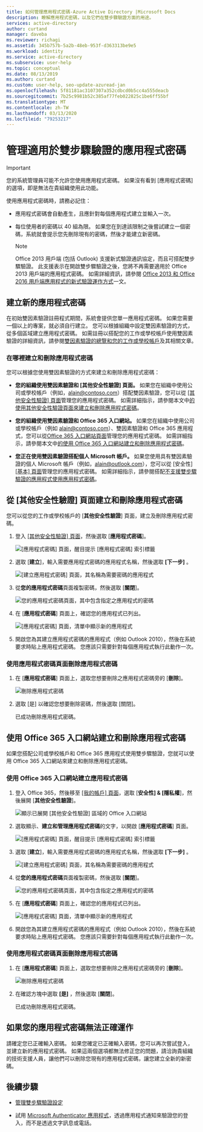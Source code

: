 ```yaml
---
title: 如何管理應用程式密碼-Azure Active Directory |Microsoft Docs
description: 瞭解應用程式密碼，以及它們在雙步驟驗證方面的用途。
services: active-directory
author: curtand
manager: daveba
ms.reviewer: richagi
ms.assetid: 345b757b-5a2b-48eb-953f-d363313be9e5
ms.workload: identity
ms.service: active-directory
ms.subservice: user-help
ms.topic: conceptual
ms.date: 08/13/2019
ms.author: curtand
ms.custom: user-help, seo-update-azuread-jan
ms.openlocfilehash: 5f81181ac3107307a352cdbcd0b5cc4a555deacb
ms.sourcegitcommit: 7b25c9981b52c385af77feb022825c1be6ff55bf
ms.translationtype: MT
ms.contentlocale: zh-TW
ms.lasthandoff: 03/13/2020
ms.locfileid: "79253217"
---
```

# <a name="manage-app-passwords-for-two-step-verification"></a>管理適用於雙步驟驗證的應用程式密碼

>[!Important]
>您的系統管理員可能不允許您使用應用程式密碼。 如果沒有看到 [應用程式密碼]的選項，即是無法在貴組織使用此功能。

使用應用程式密碼時，請務必記住：

- 應用程式密碼會自動產生，且應針對每個應用程式建立並輸入一次。

- 每位使用者的密碼以 40 組為限。 如果您在到達該限制之後嘗試建立一個密碼，系統就會提示您先刪除現有的密碼，然後才能建立新密碼。

    >[!Note]
    >Office 2013 用戶端 (包括 Outlook) 支援新式驗證通訊協定，而且可搭配雙步驟驗證。 此支援表示在開啟雙步驟驗證之後，您將不再需要適用於 Office 2013 用戶端的應用程式密碼。 如需詳細資訊，請參閱 [Office 2013 和 Office 2016 用戶端應用程式的新式驗證運作方式](https://support.office.com/article/how-modern-authentication-works-for-office-2013-and-office-2016-client-apps-e4c45989-4b1a-462e-a81b-2a13191cf517)一文。

## <a name="create-new-app-passwords"></a>建立新的應用程式密碼

在初始雙因素驗證註冊程式期間，系統會提供您單一應用程式密碼。 如果您需要一個以上的專案，就必須自行建立。 您可以根據組織中設定雙因素驗證的方式，從多個區域建立應用程式密碼。 如需註冊以搭配您的工作或學校帳戶使用雙因素驗證的詳細資訊，請參閱[雙因素驗證的總覽和您的工作或學校帳戶](multi-factor-authentication-end-user-first-time.md)及其相關文章。

### <a name="where-to-create-and-delete-your-app-passwords"></a>在哪裡建立和刪除應用程式密碼

您可以根據您使用雙因素驗證的方式來建立和刪除應用程式密碼：

- **您的組織使用雙因素驗證和 [其他安全性驗證] 頁面。** 如果您在組織中使用公司或學校帳戶（例如，alain@contoso.com）搭配雙因素驗證，您可以從 [[其他安全性驗證] 頁面](https://account.activedirectory.windowsazure.com/Proofup.aspx)管理您的應用程式密碼。 如需詳細指示，請參閱本文中[的使用其他安全性驗證頁面來建立和刪除應用程式密碼](#create-and-delete-app-passwords-from-the-additional-security-verification-page)。

- **您的組織使用雙因素驗證和 Office 365 入口網站。** 如果您在組織中使用公司或學校帳戶（例如 alain@contoso.com）、雙因素驗證和 Office 365 應用程式，您可以從[Office 365 入口網站頁面](https://www.office.com)管理您的應用程式密碼。 如需詳細指示，請參閱本文中[的使用 Office 365 入口網站建立和刪除應用程式密碼](#create-and-delete-app-passwords-using-the-office-365-portal)。

- **您正在使用雙因素驗證搭配個人 Microsoft 帳戶。** 如果您使用具有雙因素驗證的個人 Microsoft 帳戶（例如，alain@outlook.com），您可以從 [安全性] [[基本] 頁面](https://account.microsoft.com/security/)管理您的應用程式密碼。 如需詳細指示，請參閱搭配[不支援雙步驟驗證的應用程式使用應用程式密碼](https://support.microsoft.com/help/12409/microsoft-account-app-passwords-and-two-step-verification)。

## <a name="create-and-delete-app-passwords-from-the-additional-security-verification-page"></a>從 [其他安全性驗證] 頁面建立和刪除應用程式密碼

您可以從您的工作或學校帳戶的 [**其他安全性驗證**] 頁面，建立及刪除應用程式密碼。

1. 登入 [[其他安全性驗證] 頁面](https://account.activedirectory.windowsazure.com/Proofup.aspx)，然後選取 [**應用程式密碼**]。

    ![[應用程式密碼] 頁面，醒目提示 [應用程式密碼] 索引標籤](media/multi-factor-authentication-end-user-app-passwords/mfa-app-passwords-page.png)

2. 選取 [**建立**]，輸入需要應用程式密碼的應用程式名稱，然後選取 **[下一步]** 。

    ![[建立應用程式密碼] 頁面，其名稱為需要密碼的應用程式](media/multi-factor-authentication-end-user-app-passwords/mfa-create-app-password-page.png)

3. 從**您的應用程式密碼**頁面複製密碼，然後選取 [**關閉**]。

    ![您的應用程式密碼頁面，其中包含指定之應用程式的密碼](media/multi-factor-authentication-end-user-app-passwords/mfa-your-app-password-page.png)

4. 在 [**應用程式密碼**] 頁面上，確認您的應用程式已列出。

     ![[應用程式密碼] 頁面，清單中顯示新的應用程式](media/multi-factor-authentication-end-user-app-passwords/mfa-app-passwords-page-with-new-password.png)  

5. 開啟您為其建立應用程式密碼的應用程式（例如 Outlook 2010），然後在系統要求時貼上應用程式密碼。 您應該只需要針對每個應用程式執行此動作一次。

### <a name="to-delete-an-app-password-using-the-app-passwords-page"></a>使用應用程式密碼頁面刪除應用程式密碼

1. 在 [**應用程式密碼**] 頁面上，選取您想要刪除之應用程式密碼旁的 [**刪除**]。

   ![刪除應用程式密碼](media/multi-factor-authentication-end-user-app-passwords/mfa-app-passwords-page-delete.png)

2. 選取 [是] 以確認您想要刪除密碼，然後選取 [關閉]。

    已成功刪除應用程式密碼。

## <a name="create-and-delete-app-passwords-using-the-office-365-portal"></a>使用 Office 365 入口網站建立和刪除應用程式密碼

如果您搭配公司或學校帳戶和 Office 365 應用程式使用雙步驟驗證，您就可以使用 Office 365 入口網站來建立和刪除應用程式密碼。

### <a name="to-create-app-passwords-using-the-office-365-portal"></a>使用 Office 365 入口網站建立應用程式密碼

1. 登入 Office 365，然後移至 [[我的帳戶] 頁面](https://portal.office.com)，選取 [**安全性] & [隱私權**]，然後展開 [**其他安全性驗證**]。

    ![顯示已展開 [其他安全性驗證] 區域的 Office 入口網站](media/multi-factor-authentication-end-user-app-passwords/mfa-app-passwords-o365-my-account-page.png)

2. 選取顯示、**建立和管理應用程式密碼**的文字，以開啟 [**應用程式密碼**] 頁面。

    ![[應用程式密碼] 頁面，醒目提示 [應用程式密碼] 索引標籤](media/multi-factor-authentication-end-user-app-passwords/mfa-app-passwords-page.png)

3. 選取 [**建立**]，輸入需要應用程式密碼的應用程式名稱，然後選取 **[下一步]** 。

    ![[建立應用程式密碼] 頁面，其名稱為需要密碼的應用程式](media/multi-factor-authentication-end-user-app-passwords/mfa-create-app-password-page.png)

4. 從**您的應用程式密碼**頁面複製密碼，然後選取 [**關閉**]。

    ![您的應用程式密碼頁面，其中包含指定之應用程式的密碼](media/multi-factor-authentication-end-user-app-passwords/mfa-your-app-password-page.png)

5. 在 [**應用程式密碼**] 頁面上，確認您的應用程式已列出。

     ![[應用程式密碼] 頁面，清單中顯示新的應用程式](media/multi-factor-authentication-end-user-app-passwords/mfa-app-passwords-page-with-new-password.png)  

6. 開啟您為其建立應用程式密碼的應用程式（例如 Outlook 2010），然後在系統要求時貼上應用程式密碼。 您應該只需要針對每個應用程式執行此動作一次。

### <a name="to-delete-app-passwords-using-the-app-passwords-page"></a>使用應用程式密碼頁面刪除應用程式密碼

1. 在 [**應用程式密碼**] 頁面上，選取您想要刪除之應用程式密碼旁的 [**刪除**]。

   ![刪除應用程式密碼](media/multi-factor-authentication-end-user-app-passwords/mfa-app-passwords-page-delete.png)

2. 在確認方塊中選取 **[是]** ，然後選取 [**關閉**]。

    已成功刪除應用程式密碼。

## <a name="if-your-app-passwords-arent-working-properly"></a>如果您的應用程式密碼無法正確運作

請確定您已正確輸入密碼。 如果您確定已正確輸入密碼，您可以再次嘗試登入，並建立新的應用程式密碼。 如果這兩個選項都無法修正您的問題，請洽詢貴組織的技術支援人員，讓他們可以刪除您現有的應用程式密碼，讓您建立全新的新密碼。

## <a name="next-steps"></a>後續步驟

- [管理雙步驟驗證設定](multi-factor-authentication-end-user-manage-settings.md)

- 試用 [Microsoft Authenticator 應用程式](user-help-auth-app-download-install.md)，透過應用程式通知來驗證您的登入，而不是透過文字訊息或電話。
